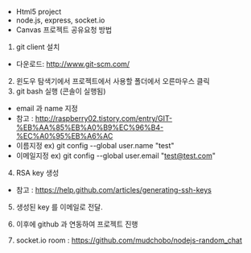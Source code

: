 * Html5 project
* node.js, express, socket.io
* Canvas 프로젝트 공유요청 방법


1. git client 설치
 - 다운로드: http://www.git-scm.com/
2. 윈도우 탐색기에서 프로젝트에서 사용할 폴더에서 오른마우스 클릭
3. git bash 실행 (콘솔이 실행됨)
 - email 과 name 지정
 - 참고 : http://raspberry02.tistory.com/entry/GIT-%EB%AA%85%EB%A0%B9%EC%96%B4-%EC%A0%95%EB%A6%AC
 - 이름지정 ex) git config --global user.name "test" 
 - 이메일지정 ex) git config --global user.email "test@test.com" 
4. RSA key 생성
 - 참고 : https://help.github.com/articles/generating-ssh-keys
5. 생성된 key 를 이메일로 전달.
6. 이후에 github 과 연동하여 프로젝트 진행

7. socket.io room : https://github.com/mudchobo/nodejs-random_chat
